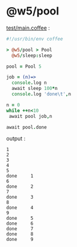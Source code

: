 [‼️]: ✏️README.mdt

# @w5/pool

[test/main.coffee](./test/main.coffee) :

```coffee
#!/usr/bin/env coffee

> @w5/pool > Pool
  @w5/sleep:sleep

pool = Pool 5

job = (n)=>
  console.log n
  await sleep 100*n
  console.log 'done\t',n

n = 0
while ++n<10
 await pool job,n

await pool.done
```

output :

```
1
2
3
4
5
done	 1
6
done	 2
7
done	 3
8
done	 4
9
done	 5
done	 6
done	 7
done	 8
done	 9
```
